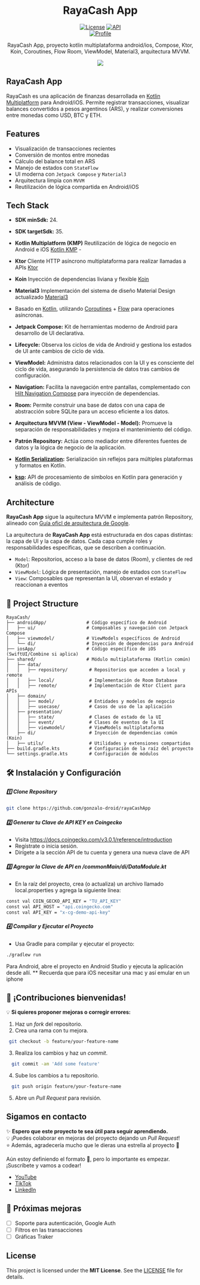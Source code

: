 <h1 align="center">RayaCash App</h1>

<p align="center">
  <a href="https://spdx.org/licenses/MIT.html"><img alt="License" src="https://img.shields.io/badge/License-MIT-blue.svg"/></a>
  <a href="https://android-arsenal.com/api?level=24"><img alt="API" src="https://img.shields.io/badge/API-26%2B-brightgreen.svg?style=flat"/></a><br>
  <a href="https://www.youtube.com/@GonzaloDroid2050"><img alt="Profile" src="https://img.shields.io/youtube/channel/subscribers/UCPjql8JlN5kw6hU2U_tngaw?style=social"/></a> 
</p>

<p align="center">  
RayaCash App, proyecto kotlin multiplataforma android/ios, Compose, Ktor, Koin, Coroutines, Flow
Room, ViewModel, Material3, arquitectura MVVM.
</p>

<p align="center">
<img src="previews/features.png"/>
</p>

## RayaCash App
RayaCash es una aplicación de finanzas desarrollada en [Kotlin Multiplatform](https://www.jetbrains.com/help/kotlin-multiplatform-dev/get-started.html) para Android/iOS. Permite registrar transacciones, visualizar balances convertidos a pesos argentinos (ARS), y realizar conversiones entre monedas como USD, BTC y ETH.


## Features

-  Visualización de transacciones recientes
-  Conversión de montos entre monedas
-  Cálculo del balance total en ARS
-  Manejo de estados con `StateFlow`
-  UI moderna con `Jetpack Compose` y `Material3`
-  Arquitectura limpia con `MVVM`
-  Reutilización de lógica compartida en Android/iOS

## Tech Stack

- **SDK minSdk:** 24.  
- **SDK targetSdk:** 35.  
- **Kotlin Multiplatform (KMP)** Reutilización de lógica de negocio en Android e iOS [Kotlin KMP](https://kotlinlang.org/lp/multiplatform/)  -
- **Ktor** Cliente HTTP asíncrono multiplataforma para realizar llamadas a APIs [Ktor](https://ktor.io/)
- **Koin** Inyección de dependencias liviana y flexible [Koin](https://insert-koin.io/)                          
- **Material3** Implementación del sistema de diseño Material Design actualizado [Material3](https://m3.material.io/) 
- Basado en [Kotlin](https://kotlinlang.org/), utilizando [Coroutines](https://github.com/Kotlin/kotlinx.coroutines) + [Flow](https://kotlin.github.io/kotlinx.coroutines/kotlinx-coroutines-core/kotlinx.coroutines.flow/) para operaciones asíncronas.  

- **Jetpack Compose:** Kit de herramientas moderno de Android para desarrollo de UI declarativa.  
- **Lifecycle:** Observa los ciclos de vida de Android y gestiona los estados de UI ante cambios de ciclo de vida.  
- **ViewModel:** Administra datos relacionados con la UI y es consciente del ciclo de vida, asegurando la persistencia de datos tras cambios de configuración.  
- **Navigation:** Facilita la navegación entre pantallas, complementado con [Hilt Navigation Compose](https://developer.android.com/jetpack/compose/libraries#hilt) para inyección de dependencias.  
- **Room:** Permite construir una base de datos con una capa de abstracción sobre SQLite para un acceso eficiente a los datos.  
- **Arquitectura MVVM (View - ViewModel - Model):** Promueve la separación de responsabilidades y mejora el mantenimiento del código.  
- **Patrón Repository:** Actúa como mediador entre diferentes fuentes de datos y la lógica de negocio de la aplicación.  
- **[Kotlin Serialization](https://github.com/Kotlin/kotlinx.serialization):** Serialización sin reflejos para múltiples plataformas y formatos en Kotlin.  
- **[ksp](https://github.com/google/ksp):** API de procesamiento de símbolos en Kotlin para generación y análisis de código.  



## Architecture
**RayaCash App** sigue la aquitectura MVVM e implementa patrón Repository, alineado con [Guía oficl de arquitectura de Google](https://developer.android.com/topic/architecture).

La arquitectura de **RayaCash App** está estructurada en dos capas distintas: la capa de UI y la capa de datos. Cada capa cumple roles y responsabilidades específicas, que se describen a continuación.  

- `Model`: Repositorios, acceso a la base de datos (Room), y clientes de red (Ktor)
- `ViewModel`: Lógica de presentación, manejo de estados con `StateFlow`
- `View`: Composables que representan la UI, observan el estado y reaccionan a eventos

## 📁 Project Structure

```plaintext
RayaCash/
├── androidApp/               # Código específico de Android
│   ├── ui/                   # Composables y navegación con Jetpack Compose
│   ├── viewmodel/            # ViewModels específicos de Android
│   └── di/                   # Inyección de dependencias para Android
├── iosApp/                   # Código específico de iOS (SwiftUI/Combine si aplica)
├── shared/                   # Módulo multiplataforma (Kotlin común)
│   ├── data/
│   │   ├── repository/        # Repositorios que acceden a local y remote
│   │   ├── local/             # Implementación de Room Database
│   │   ├── remote/            # Implementación de Ktor Client para APIs
│   ├── domain/
│   │   ├── model/             # Entidades y modelos de negocio
│   │   ├── usecase/           # Casos de uso de la aplicación
│   ├── presentation/
│   │   ├── state/             # Clases de estado de la UI
│   │   ├── event/             # Clases de eventos de la UI
│   │   ├── viewmodel/         # ViewModels multiplataforma
│   ├── di/                    # Inyección de dependencias común (Koin)
│   ├── utils/                 # Utilidades y extensiones compartidas
├── build.gradle.kts           # Configuración de la raíz del proyecto
└── settings.gradle.kts        # Configuración de módulos
```



## 🛠️ Instalación y Configuración  

##### 1️⃣ Clone Repository
```bash
git clone https://github.com/gonzalo-droid/rayaCashApp
```
##### 2️⃣ Generar tu Clave de API KEY en Coingecko
- Visita https://docs.coingecko.com/v3.0.1/reference/introduction
- Regístrate o inicia sesión.
- Dirígete a la sección API de tu cuenta y genera una nueva clave de API
##### 3️⃣ Agregar la Clave de API en /commonMain/di/DataModule.kt
- En la raíz del proyecto, crea (o actualiza) un archivo llamado local.properties y agrega la siguiente línea:
```bash
const val COIN_GECKO_API_KEY = "TU_API_KEY"
const val API_HOST = "api.coingecko.com"
const val API_KEY = "x-cg-demo-api-key"
```
##### 4️⃣ Compilar y Ejecutar el Proyecto
- Usa Gradle para compilar y ejecutar el proyecto:
```bash
./gradlew run
```
Para Android, abre el proyecto en Android Studio y ejecuta la aplicación desde allí. 
** Recuerda que para iOS necesitar una mac y así emular en un iphone


## 🚀 ¡Contribuciones bienvenidas!  

💡 **Si quieres proponer mejoras o corregir errores:**  
1. Haz un *fork* del repositorio.  
2. Crea una rama con tu mejora.
  ```bash
   git checkout -b feature/your-feature-name
  ```
3. Realiza los cambios y haz un *commit*.
 ```bash
   git commit -am 'Add some feature'
   ```  
4. Sube los cambios a tu repositorio.
 ```bash
   git push origin feature/your-feature-name
   ```  
5. Abre un *Pull Request* para revisión.  


## Sigamos en contacto

✨ **Espero que este proyecto te sea útil para seguir aprendiendo.**  
💡 ¡Puedes colaborar en mejoras del proyecto dejando un *Pull Request*!  
⭐ Además, agradecería mucho que le dieras una estrella al proyecto 🤩 


Aún estoy definiendo el formato 🫠, pero lo importante es empezar. 
¡Suscríbete y vamos a codear!
- [YouTube](https://www.youtube.com/@gonzalolock)
- [TikTok](https://www.tiktok.com/@gonzalock.dev)
- [LinkedIn](https://www.linkedin.com/in/gonzalo-lozg/)


## 🚧 Próximas mejoras

- [ ] Soporte para autenticación, Google Auth
- [ ] Filtros en las transacciones
- [ ] Gráficas Traker

## License 

This project is licensed under the **MIT License**. See the [LICENSE](LICENSE) file for details.
